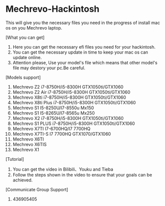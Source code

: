 # Mechrevo-Hackintosh
This will give you the necessary files you need in the progress of install mac os on you Mechrevo laptop.

[What you can get]
1. Here you can get the necessary efi files you need for your hackintosh.
2. You can get the necessary update in time to keep your mac os can update online.
3. Attention please, Use your model's file which means that other model's file may destory your pc.Be careful.

[Models support]
1. Mechrevo Z2 i7-8750H/i5-8300H GTX1050ti/GTX1060
2. Mechrevo Z2 Air i7-8750H/i5-8300H GTX1050ti/GTX1060
3. Mechrevo X8ti i7-8750H/i5-8300H GTX1050ti/GTX1060
4. Mechrevo X8ti Plus i7-8750H/i5-8300H GTX1050ti/GTX1060
5. Mechrevo S1 I5-8250U/I7-8550u Mx150
6. Mechrevo S1 I5-8265U/I7-8565u Mx250
7. Mechrevo X2 i7-8750H/i5-8300H GTX1050ti/GTX1060
8. Mechrevo S1 PLUS i7-8750H/i5-8300H GTX1050ti/GTX1060
9. Mechrevo X7TI I7-6700HQ/I7 7700HQ
10. Mechrevo X7TI-S I7 7700HQ GTX1070/GTX1060
11. Mechrevo X6TI
12. Mechrevo X6TIS
13. Mechrevo X1

[Tutorial]
1. You can get the video in Bilibili、Youku and Tieba
2. Follow the steps shown in the video to ensure that your goals can be achieved.

[Communicate Group Support]
1. 436905405
